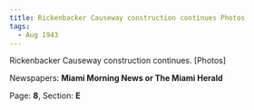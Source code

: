 ```yaml
---  
title: Rickenbacker Causeway construction continues Photos  
tags:  
  - Aug 1943  
---  
```

  
Rickenbacker Causeway construction continues. [Photos]  
  
Newspapers: **Miami Morning News or The Miami Herald**  
  
Page: **8**, Section: **E** 
